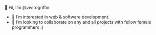 
👋 Hi, I’m @vivirogriffin
- 👀 I’m interested in web & software development.
- 💞️ I’m looking to collaborate on any and all projects with fellow female programmers :)

<!---
vivirogriffin/vivirogriffin is a ✨ special ✨ repository because its `README.md` (this file) appears on your GitHub profile.
You can click the Preview link to take a look at your changes.
--->
